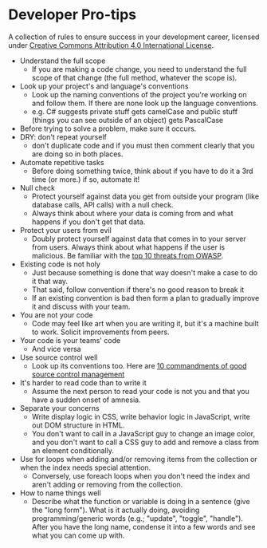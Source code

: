 # Developer Pro-tips
A collection of rules to ensure success in your development career, licensed under <a rel="license" href="http://creativecommons.org/licenses/by/4.0/">Creative Commons Attribution 4.0 International License</a>.
- Understand the full scope
  - If you are making a code change, you need to understand the full scope of that change (the full method, whatever the scope is).
- Look up your project's and language's conventions
  - Look up the naming conventions of the project you're working on and follow them. If there are none look up the language conventions.
  - e.g. C# suggests private stuff gets camelCase and public stuff (things you can see outside of an object) gets PascalCase 
- Before trying to solve a problem, make sure it occurs.
- DRY: don't repeat yourself
  - don't duplicate code and if you must then comment clearly that you are doing so in both places.
- Automate repetitive tasks
  - Before doing something twice, think about if you have to do it a 3rd time (or more.) if so, automate it!
- Null check
  - Protect yourself against data you get from outside your program (like database calls, API calls) with a null check.
  - Always think about where your data is coming from and what happens if you don't get that data.
- Protect your users from evil
  - Doubly protect yourself against data that comes in to your server from users. Always think about what happens if the user is malicious. Be familiar with the [top 10 threats from OWASP](https://www.owasp.org/index.php/OWASP_Top_Ten_Cheat_Sheet).
- Existing code is not holy
  - Just because something is done that way doesn't make a case to do it that way.
  - That said, follow convention if there's no good reason to break it
  - If an existing convention is bad then form a plan to gradually improve it and discuss with your team.
- You are not your code
  - Code may feel like art when you are writing it, but it's a machine built to work. Solicit improvements from peers.
- Your code is your teams' code
  - And vice versa
- Use source control well
  - Look up its conventions too. Here are [10 commandments of good source control management](https://www.troyhunt.com/10-commandments-of-good-source-control/)
- It's harder to read code than to write it
  - Assume the next person to read your code is not you and that you have a sudden onset of amnesia.
- Separate your concerns
  - Write display logic in CSS, write behavior logic in JavaScript, write out DOM structure in HTML.
  - You don't want to call in a JavaScript guy to change an image color, and you don't want to call a CSS guy to add and remove a class from an element conditionally.
- Use for loops when adding and/or removing items from the collection or when the index needs special attention.
  - Conversely, use foreach loops when you don't need the index and aren't adding or removing from the collection.
- How to name things well
  - Describe what the function or variable is doing in a sentence (give the "long form"). What is it actually doing, avoiding programming/generic words (e.g.; "update", "toggle", "handle"). After you have the long name, condense it into a few words and see what you can come up with.
